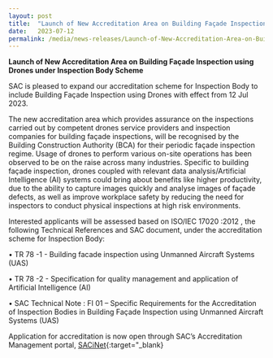 ```yaml
---
layout: post
title:  "Launch of New Accreditation Area on Building Façade Inspection using Drones under Inspection Body Scheme"   
date:   2023-07-12
permalink: /media/news-releases/Launch-of-New-Accreditation-Area-on-Building-Façade-using-Drones-under-Inspection-Body-Scheme  
---
```


**Launch of New Accreditation Area on Building Façade Inspection using Drones under Inspection Body Scheme**


SAC is pleased to expand our accreditation scheme for Inspection Body to include Building Façade Inspection using Drones with effect from 12 Jul 2023.

The new accreditation area which provides assurance on the inspections carried out by competent drones service providers and inspection companies for building façade inspections, will be recognised by the Building Construction Authority (BCA) for their periodic façade inspection regime.  Usage of drones to perform various on-site operations has been observed to be on the raise across many industries. Specific to building façade inspection, drones coupled with relevant data analysis/Artificial Intelligence (AI) systems could bring about benefits like higher productivity, due to the ability to capture images quickly and analyse images of façade defects, as well as improve workplace safety by reducing the need for inspectors to conduct physical inspections at high risk environments. 

Interested applicants will be assessed based on ISO/IEC 17020 :2012 , the following Technical References and SAC document, under the accreditation scheme for Inspection Body:

•  TR 78 -1 - Building facade inspection using Unmanned Aircraft Systems (UAS)

•  TR 78 -2 - Specification for quality management and application of Artificial Intelligence (AI)

•  SAC Technical Note : FI 01 – Specific Requirements for the Accreditation of Inspection Bodies in Building Façade Inspection using Unmanned Aircraft Systems (UAS)

Application for accreditation is now open through SAC’s Accreditation Management portal, [SACiNet](https://sacinet2.enterprisesg.gov.sg/landing){:target="_blank}


